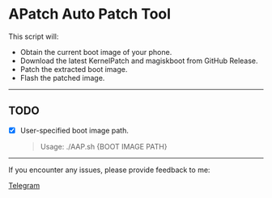 # APatch Auto Patch Tool

This script will:

- Obtain the current boot image of your phone.
- Download the latest KernelPatch and magiskboot from GitHub Release.
- Patch the extracted boot image.
- Flash the patched image.

---

## TODO

- [x] User-specified boot image path.
    > Usage: ./AAP.sh {BOOT IMAGE PATH}

---

If you encounter any issues, please provide feedback to me:  

[Telegram](https://t.me/nya_main)
